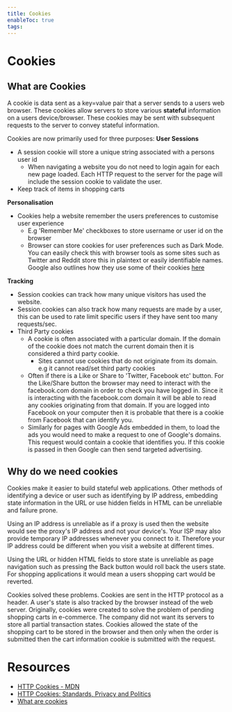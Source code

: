 ```yaml
---
title: Cookies
enableToc: true
tags:
---
```

# Cookies
## What are Cookies
A cookie is data sent as a key=value pair  that a server sends to a users web browser. These cookies allow servers to store various **stateful** information on a users device/browser. These cookies may be sent with subsequent requests to the server to convey stateful information. 

Cookies are now primarily used for three purposes:
**User Sessions**
- A session cookie will store a unique string associated with a persons user id
	- When navigating a website you do not need to login again for each new page loaded. Each HTTP request to the server for the page will include the session cookie to validate the user.
- Keep track of items in shopping carts

**Personalisation**
- Cookies help a website remember the users preferences to customise user experience
	- E.g 'Remember Me' checkboxes to store username or user id on the browser
	- Browser can store cookies for user preferences such as Dark Mode. You can easily check this with browser tools as some sites such as Twitter and Reddit store this in plaintext or easily identifiable names. Google also outlines how they use some of their cookies [here](https://policies.google.com/technologies/cookies?hl=en-US#types-of-cookies)
	
**Tracking**
- Session cookies can track how many unique visitors has used the website.
- Session cookies can also track how many requests are made by a user, this can be used to rate limit specific users if they have sent too many requests/sec.
- Third Party cookies
	- A cookie is often associated with a particular domain. If the domain of the cookie does not match the current domain then it is considered a third party cookie.
		- Sites cannot use cookies that do not originate from its domain. e.g it cannot read/set third party cookies
	- Often if there is a Like or Share to 'Twitter, Facebook etc' button. For the Like/Share button the browser may need to interact with the facebook.com domain in order to check you have logged in. Since it is interacting with the facebook.com domain it will be able to read any cookies originating from that domain. If you are logged into Facebook on your computer then it is probable that there is a cookie from Facebook that can identify you. 
	- Similarly for pages with Google Ads embedded in them, to load the ads you would need to make a request to one of Google's domains. This request would contain a cookie that identifies you. If this cookie is passed in then Google can then send targeted advertising. 
## Why do we need cookies
Cookies make it easier to build stateful web applications. Other methods of identifying a device or user such as identifying by IP address, embedding state information in the URL or use hidden fields in HTML can be unreliable and failure prone. 

Using an IP address is unreliable as if a proxy is used then the website would see the proxy's IP address and not your device's. Your ISP may also provide temporary IP addresses whenever you connect to it. Therefore your IP address could be different when you visit a website at different times.  

Using the URL or hidden HTML fields to store state  is unreliable as page navigation such as pressing the Back button would roll back the users state. For shopping applications it would mean a users shopping cart would be reverted. 

Cookies solved these problems. Cookies are sent in the HTTP protocol as a header. A user's state is also tracked by the browser instead of the web server. Originally, cookies were created to solve the problem of pending shopping carts in e-commerce. The company did not want its servers to store all partial transaction states. Cookies allowed the state of the shopping cart to be stored in the browser and then only when the order is submitted then the cart information cookie is submitted with the request.   
# Resources
- [HTTP Cookies - MDN](https://developer.mozilla.org/en-US/docs/Web/HTTP/Cookies)
- [HTTP Cookies: Standards, Privacy and Politics](https://arxiv.org/pdf/cs/0105018.pdf)
- [What are cookies](https://www.cloudflare.com/learning/privacy/what-are-cookies/)